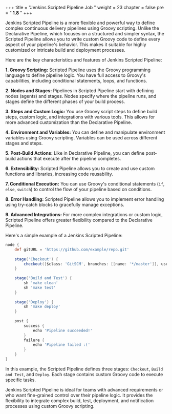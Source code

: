 +++
title = "Jenkins Scripted Pipeline Job "
weight = 23
chapter = false
pre = "<b> 1.8 </b>"
+++

Jenkins Scripted Pipeline is a more flexible and powerful way to define complex continuous delivery pipelines using Groovy scripting. Unlike the Declarative Pipeline, which focuses on a structured and simpler syntax, the Scripted Pipeline allows you to write custom Groovy code to define every aspect of your pipeline's behavior. This makes it suitable for highly customized or intricate build and deployment processes.

Here are the key characteristics and features of Jenkins Scripted Pipeline:

**1. Groovy Scripting:**
   Scripted Pipeline uses the Groovy programming language to define pipeline logic. You have full access to Groovy's capabilities, including conditional statements, loops, and functions.

**2. Nodes and Stages:**
   Pipelines in Scripted Pipeline start with defining nodes (agents) and stages. Nodes specify where the pipeline runs, and stages define the different phases of your build process.

**3. Steps and Custom Logic:**
   You use Groovy script steps to define build steps, custom logic, and integrations with various tools. This allows for more advanced customization than the Declarative Pipeline.

**4. Environment and Variables:**
   You can define and manipulate environment variables using Groovy scripting. Variables can be used across different stages and steps.

**5. Post-Build Actions:**
   Like in Declarative Pipeline, you can define post-build actions that execute after the pipeline completes.

**6. Extensibility:**
   Scripted Pipeline allows you to create and use custom functions and libraries, increasing code reusability.

**7. Conditional Execution:**
   You can use Groovy's conditional statements (`if`, `else`, `switch`) to control the flow of your pipeline based on conditions.

**8. Error Handling:**
   Scripted Pipeline allows you to implement error handling using try-catch blocks to gracefully manage exceptions.

**9. Advanced Integrations:**
   For more complex integrations or custom logic, Scripted Pipeline offers greater flexibility compared to the Declarative Pipeline.

Here's a simple example of a Jenkins Scripted Pipeline:

```groovy
node {
    def gitURL = 'https://github.com/example/repo.git'
    
    stage('Checkout') {
        checkout([$class: 'GitSCM', branches: [[name: '*/master']], userRemoteConfigs: [[url: gitURL]]])
    }
    
    stage('Build and Test') {
        sh 'make clean'
        sh 'make test'
    }
    
    stage('Deploy') {
        sh 'make deploy'
    }
    
    post {
        success {
            echo 'Pipeline succeeded!'
        }
        failure {
            echo 'Pipeline failed :('
        }
    }
}
```

In this example, the Scripted Pipeline defines three stages: `Checkout`, `Build and Test`, and `Deploy`. Each stage contains custom Groovy code to execute specific tasks.

Jenkins Scripted Pipeline is ideal for teams with advanced requirements or who want fine-grained control over their pipeline logic. It provides the flexibility to integrate complex build, test, deployment, and notification processes using custom Groovy scripting.